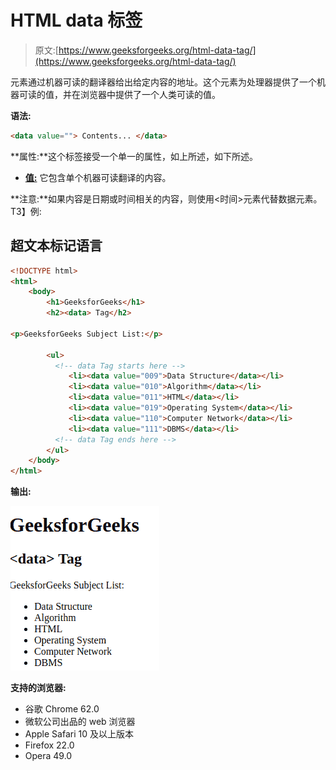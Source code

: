 # HTML data 标签

> 原文:[https://www.geeksforgeeks.org/html-data-tag/](https://www.geeksforgeeks.org/html-data-tag/)

<data>元素通过机器可读的翻译器给出给定内容的地址。这个元素为处理器提供了一个机器可读的值，并在浏览器中提供了一个人类可读的值。</data> 

**语法:**

```html
<data value=""> Contents... </data>
```

**属性:**这个标签接受一个单一的属性，如上所述，如下所述。

*   [**值:**](https://www.geeksforgeeks.org/html-value-attribute/) 它包含单个机器可读翻译的内容。

**注意:**如果内容是日期或时间相关的内容，则使用<时间>元素代替数据元素。
T3】例:

## 超文本标记语言

```html
<!DOCTYPE html>
<html>
    <body>
        <h1>GeeksforGeeks</h1>
        <h2><data> Tag</h2>

<p>GeeksforGeeks Subject List:</p>

        <ul>
          <!-- data Tag starts here -->
             <li><data value="009">Data Structure</data></li>
             <li><data value="010">Algorithm</data></li>
             <li><data value="011">HTML</data></li>
             <li><data value="019">Operating System</data></li>
             <li><data value="110">Computer Network</data></li>
             <li><data value="111">DBMS</data></li>
          <!-- data Tag ends here -->
        </ul>
    </body>
</html>
```

**输出:**

![](img/99040ae0945cfc5f0724a813a6846edf.png)

**支持的浏览器:**

*   谷歌 Chrome 62.0
*   微软公司出品的 web 浏览器
*   Apple Safari 10 及以上版本
*   Firefox 22.0
*   Opera 49.0